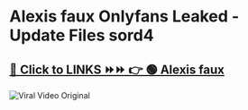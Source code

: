 
 # Alexis faux Onlyfans Leaked - Update Files sord4

## <h2><a href="https://clipsfans.com/Alexis_faux&ref=git">🔗 Click to LINKS ⏩⏩ 👉 🟢 Alexis faux </a></h2>

<a href="https://clipsfans.com/Alexis_faux&ref=git" rel="nofollow" data-target="animated-image.originalLink"><img src="https://i.ibb.co.com/xMMVF88/686577567.gif" alt="Viral Video Original" style="max-width: 100%; display: inline-block;" data-target="animated-image.originalImage"></a>

